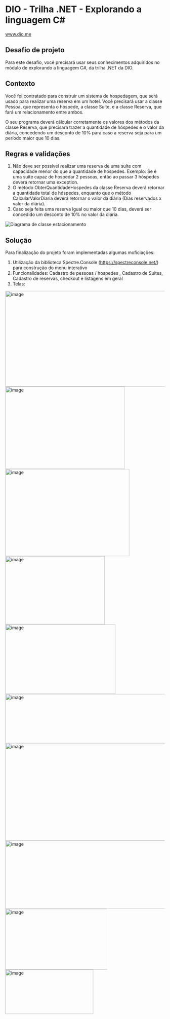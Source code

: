 # DIO - Trilha .NET - Explorando a linguagem C#
www.dio.me

## Desafio de projeto
Para este desafio, você precisará usar seus conhecimentos adquiridos no módulo de explorando a linguagem C#, da trilha .NET da DIO.

## Contexto
Você foi contratado para construir um sistema de hospedagem, que será usado para realizar uma reserva em um hotel. Você precisará usar a classe Pessoa, que representa o hóspede, a classe Suíte, e a classe Reserva, que fará um relacionamento entre ambos.

O seu programa deverá cálcular corretamente os valores dos métodos da classe Reserva, que precisará trazer a quantidade de hóspedes e o valor da diária, concedendo um desconto de 10% para caso a reserva seja para um período maior que 10 dias.

## Regras e validações
1. Não deve ser possível realizar uma reserva de uma suíte com capacidade menor do que a quantidade de hóspedes. Exemplo: Se é uma suíte capaz de hospedar 2 pessoas, então ao passar 3 hóspedes deverá retornar uma exception.
2. O método ObterQuantidadeHospedes da classe Reserva deverá retornar a quantidade total de hóspedes, enquanto que o método CalcularValorDiaria deverá retornar o valor da diária (Dias reservados x valor da diária).
3. Caso seja feita uma reserva igual ou maior que 10 dias, deverá ser concedido um desconto de 10% no valor da diária.


![Diagrama de classe estacionamento](diagrama_classe_hotel.png)

## Solução
Para finalização do projeto foram implementadas algumas moficiações:

 1. Utilização da biblioteca Spectre.Console (https://spectreconsole.net/) para construção do menu interativo
 2. Funcionalidades: Cadastro de pessoas / hospedes , Cadastro de Suites, Cadastro de reservas, checkout e listagens em geral
 3. Telas:

<img width="572" height="302" alt="image" src="https://github.com/user-attachments/assets/2d9b313d-0632-4872-8585-d41a085253ef" />
    <img width="377" height="260" alt="image" src="https://github.com/user-attachments/assets/fe289b6f-b8e1-4f67-b463-b328cbd7c14a" />
    <img width="392" height="275" alt="image" src="https://github.com/user-attachments/assets/07db4544-aaed-4647-b812-07c7f884d686" />
    <img width="314" height="215" alt="image" src="https://github.com/user-attachments/assets/09873c57-6dc6-43d0-b022-390638afa977" />
    <img width="348" height="220" alt="image" src="https://github.com/user-attachments/assets/a3bcaffb-772d-4344-9aee-8922dfc29a12" />
    <img width="574" height="155" alt="image" src="https://github.com/user-attachments/assets/40bead85-137e-4aed-be1c-974b1ce219a0" />
    <img width="578" height="308" alt="image" src="https://github.com/user-attachments/assets/3fa8a35b-4358-4f9e-aab1-3b0278165089" />
    <img width="578" height="215" alt="image" src="https://github.com/user-attachments/assets/1fe43e34-bf33-427c-9b52-34b4dcec8a59" />
    <img width="322" height="192" alt="image" src="https://github.com/user-attachments/assets/581557e8-2399-4ab9-83b3-9b669e904cb9" />
    <img width="278" height="140" alt="image" src="https://github.com/user-attachments/assets/14bcf414-a625-4f82-bf28-2e88f1caba5d" />

